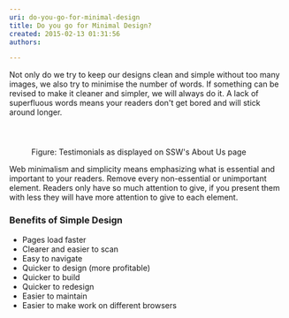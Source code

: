 ```yaml
---
uri: do-you-go-for-minimal-design
title: Do you go for Minimal Design?
created: 2015-02-13 01:31:56
authors:

---
```





<span class='intro'> <p>Not only do we try to keep our designs clean and simple without too many images,
         we also try to minimise the number of words. If something can be revised to make
         it cleaner and simpler, we will always do it. A lack of superfluous words means
         your readers don't get bored and will stick around longer.
        </p> </span>

<p><br></p><dl class="image"><dt><img src="http&#58;//www.ssw.com.au/ssw/Standards/Rules/Images/MinimalDesignImage.jpg" alt="" style="margin&#58;5px;" /></dt><dd>Figure&#58; Testimonials as displayed on SSW's About Us page</dd></dl><p>
         Web minimalism and simplicity means emphasizing what is essential and important 
         to your readers. Remove every non-essential or unimportant element. Readers only 
         have so much attention to give, if you present them with less they will have more 
         attention to give to each element.
        </p><h3>Benefits of Simple Design</h3><ul><li>Pages load faster  </li><li>Clearer and easier to scan</li><li>Easy to navigate</li><li>Quicker to design (more profitable)</li><li>Quicker to build</li><li>Quicker to redesign</li><li>Easier to maintain</li><li>Easier to make work on different browsers</li></ul>


